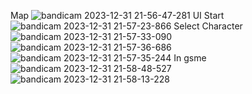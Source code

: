 Map
![bandicam 2023-12-31 21-56-47-281](https://github.com/thinhkl123/Ruby-Adventure/assets/152603187/1939bfcc-1536-44e6-9c64-7bfe01ab6128)
UI Start
![bandicam 2023-12-31 21-57-23-866](https://github.com/thinhkl123/Ruby-Adventure/assets/152603187/6e4503b7-62d4-4a18-afe5-3a859c24f8ad)
Select Character
![bandicam 2023-12-31 21-57-33-090](https://github.com/thinhkl123/Ruby-Adventure/assets/152603187/9f139e5c-bcfc-447b-aa72-76313e55e04f)
![bandicam 2023-12-31 21-57-36-686](https://github.com/thinhkl123/Ruby-Adventure/assets/152603187/9ddac00b-ae5f-4846-8422-bb2794e0b96f)
![bandicam 2023-12-31 21-57-35-244](https://github.com/thinhkl123/Ruby-Adventure/assets/152603187/1f75f64c-cf75-4b3b-a0f7-1fda311f227f)
In gsme
![bandicam 2023-12-31 21-58-48-527](https://github.com/thinhkl123/Ruby-Adventure/assets/152603187/84135561-06cc-40e6-8a57-c65a6216abac)
![bandicam 2023-12-31 21-58-13-228](https://github.com/thinhkl123/Ruby-Adventure/assets/152603187/5b6e8b01-399a-44ca-aae8-fc93d1c1dccd)
